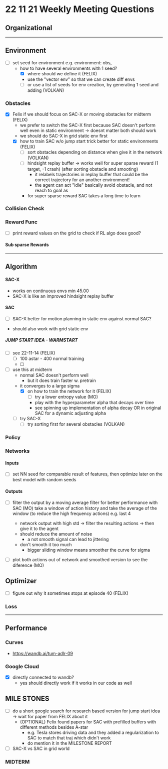 # 22 11 21 Weekly Meeting Questions

## Organizational

---

## Environment
- [ ] set seed for environment e.g. environment: obs,    
  - how to have several environments with 1 seed?
    - [X] where should we define it (FELIX)
    - use the "vector env" so that we can create diff envs
    - [ ] or use a list of seeds for env creation, by generating 1 seed and adding (VOLKAN)
### Obstacles
- [X] Felix if we should focus on SAC-X or moving obstacles for midterm (FELIX)
  - we prefer to switch the SAC-X first because SAC doesn't perform well even in static environment -> doesnt matter both should work
  - we should do SAC-X in grid static env first
  - [X] how to train SAC w/o jump start trick better for static environments (FELIX)
    - [ ] sort obstacles depending on distance when give it in the network (VOLKAN)
    - [ ] hindsight replay buffer -> works well for super sparse reward (1 target, -1 crash) (after sorting obstacle and smooting)
      - it relabels trajectories in replay buffer that could be the correct trajectory for an another environment!
      - the agent can act "idle" basically avoid obstacle, and not reach to goal as 
    - for super sparse reward SAC takes a long time to learn 
### Collision Check
### Reward Func
- [ ] print reward values on the grid to check if RL algo does good?
#### Sub sparse Rewards

---

## Algorithm
#### SAC-X
- works on continuous envs min 45.00
- SAC-X is like an improved hindsight replay buffer
#### SAC
- [ ] SAC-X better for motion planning in static env against normal SAC?
- should also work with grid static env
##### JUMP START IDEA - WARMSTART
- [ ] see 22-11-14 (FELIX)
  - [ ] 100 astar - 400 normal training
  - [ ] 
- [ ] use this at midterm
  - normal SAC doesn't perform well
    - but it does train faster w. pretrain 
  - it converges to a large sigma
    - [X] on how to train the network for it (FELIX)
      - [ ] try a lower entropy value (MO)
      - play with the hyperparameter alpha that decays over time
      - see spinning up implementation of alpha decay OR in original SAC for a dynamic adjusting alpha
  - [ ] try SAC-X
    - [ ] try sorting first for several obstacles (VOLKAN)
    
### Policy
### Networks
#### Inputs
- [ ] set NN seed for comparable result of features, then optimize later on the best model with random seeds
#### Outputs
- [ ] filter the output by a moving average filter for better performance with SAC (MO)
  take a window of action history and take the average of the window (to reduce the high frequency actions) e.g. last 4

  - network output with high std -> filter the resulting actions -> then give it to the agent   
  - should reduce the amount of noise
    - a not smooth signal can lead to jittering
  - don't smooth it too much
    - bigger sliding window means smoother the curve for sigma
- [ ] plot both actions out of network and smoothed version to see the diference (MO)
## Optimizer
- [ ] figure out why it sometimes stops at episode 40 (FELIX) 
### Loss

---

## Performance
### Curves
- https://wandb.ai/tum-adlr-09
### Google Cloud
- [X] directly connected to wandb?
  - yes should directly work if it works in our code as well
## MILE STONES
- [ ] do a short google search for research based version for jump start idea -> wait for paper from FELIX  about it
  - (OPTIONAL) Felix found papers for SAC with prefilled buffers with different methods besides A-star 
    - e.g. Tesla stores driving data and they added a regularization to SAC to match that traj which didn't work
    - do mention it in the MILESTONE REPORT
- [ ] SAC-X vs SAC in grid world 
### MIDTERM




